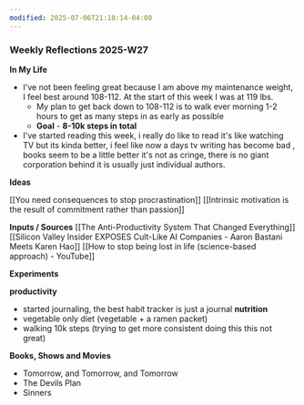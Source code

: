 ```yaml
---
modified: 2025-07-06T21:10:14-04:00
---
```

### Weekly Reflections 2025-W27

**In My Life** 
<!--What is going on in your life? -->
- I've not been feeling great because I am above my maintenance weight, I feel best around 108-112. At the start of this week I was at 119 lbs.
	- My plan to get back down to 108-112 is to walk ever morning 1-2 hours to get as many steps in as early as possible
	- **Goal** - **8-10k steps in total**
- I've started reading this week, i really do like to read it's like watching TV but its kinda better, i feel like now a days tv writing has become bad , books seem to be a little better it's not as cringe, there is no giant corporation behind it is usually just individual authors. 

**Ideas**
<!-- Capture the ideas or thoughts that spark excitement-->
[[You need consequences to stop procrastination]]
[[Intrinsic motivation is the result of commitment rather than passion]]

**Inputs / Sources**
[[The Anti-Productivity System That Changed Everything]]
[[Silicon Valley Insider EXPOSES Cult-Like AI Companies - Aaron Bastani Meets Karen Hao]]
[[How to stop being lost in life (science-based approach) - YouTube]]


 **Experiments**
 <!--What new habits, challenges and tools are you trying out to improve your life? -->
 **productivity**
 - started journaling, the best habit tracker is just a journal
**nutrition**
- vegetable only diet (vegetable + a ramen packet) 
- walking 10k steps (trying to get more consistent doing this this not great)

**Books, Shows and Movies**
- Tomorrow, and Tomorrow, and Tomorrow
- The Devils Plan
- Sinners